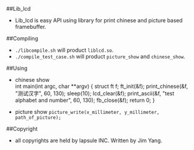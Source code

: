 ##Lib_lcd
* Lib_lcd is easy API using library for print chinese and picture based framebuffer.

##Compiling
* `./libcompile.sh` will product `liblcd.so`.
* `./compile_test_case.sh` will product `picture_show` and `chinese_show`.

##Using
* chinese show	
		int main(int argc, char **argv)
		{
			struct ft f;
			ft_init(&f);
			print_chinese(&f, "测试汉字", 60, 130);
			sleep(10);
			lcd_clear(&f);
			print_ascii(&f, "test alphabet and number", 60, 130);
			fb_close(&f);
			return 0; 
		}

* picture show
	`picture_write(x_millimeter, y_millimeter, path_of_picture);`

##Copyright
* all copyrights are held by lapsule INC. Written by Jim Yang.
